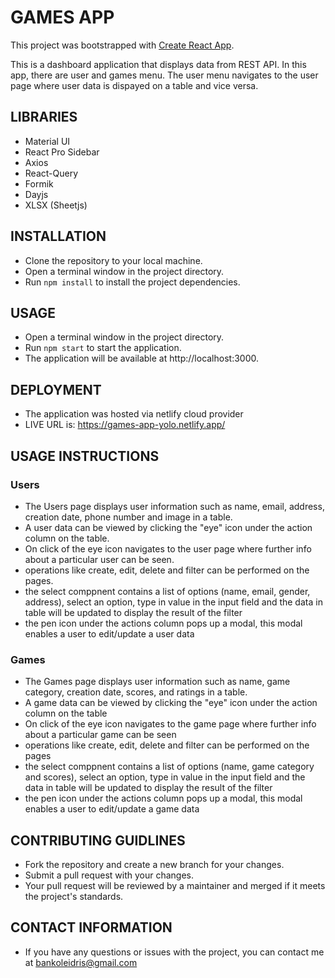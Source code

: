 # GAMES APP

This project was bootstrapped with [Create React App](https://github.com/facebook/create-react-app).

This is a dashboard application that displays data from REST API. In this app, there are user and games menu. The user menu navigates to the user page where user data is dispayed on a table and vice versa.

## LIBRARIES

- Material UI
- React Pro Sidebar
- Axios
- React-Query
- Formik
- Dayjs
- XLSX (Sheetjs)

## INSTALLATION

- Clone the repository to your local machine.
- Open a terminal window in the project directory.
- Run `npm install` to install the project dependencies.

## USAGE

- Open a terminal window in the project directory.
- Run `npm start` to start the application.
- The application will be available at http://localhost:3000.

## DEPLOYMENT

- The application was hosted via netlify cloud provider
- LIVE URL is: https://games-app-yolo.netlify.app/

## USAGE INSTRUCTIONS

### Users

- The Users page displays user information such as name, email, address, creation date, phone number and image in a table.
- A user data can be viewed by clicking the "eye" icon under the action column on the table.
- On click of the eye icon navigates to the user page where further info about a particular user can be seen.
- operations like create, edit, delete and filter can be performed on the pages.
- the select comppnent contains a list of options (name, email, gender, address), select an option, type in value in the input field and the data in table will be updated to display the result of the filter
- the pen icon under the actions column pops up a modal, this modal enables a user to edit/update a user data

### Games

- The Games page displays user information such as name, game category, creation date, scores, and ratings in a table.
- A game data can be viewed by clicking the "eye" icon under the action column on the table
- On click of the eye icon navigates to the game page where further info about a particular game can be seen
- operations like create, edit, delete and filter can be performed on the pages
- the select comppnent contains a list of options (name, game category and scores), select an option, type in value in the input field and the data in table will be updated to display the result of the filter
- the pen icon under the actions column pops up a modal, this modal enables a user to edit/update a game data

## CONTRIBUTING GUIDLINES

- Fork the repository and create a new branch for your changes.
- Submit a pull request with your changes.
- Your pull request will be reviewed by a maintainer and merged if it meets the project's standards.

## CONTACT INFORMATION

- If you have any questions or issues with the project, you can contact me at bankoleidris@gmail.com
